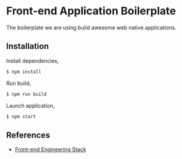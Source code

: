# Front-end Application Boilerplate

The boilerplate we are using build awesome web native applications.

## Installation

Install dependencies,

```bash
$ npm install
```

Run build,

```bash
$ npm run build
```

Launch application,

```bash
$ npm start
```

## References

* [Front-end Engineering Stack](https://github.com/blogfoster/blogfoster-engineering/wiki/Frontend-Engineering-Stack)
